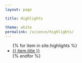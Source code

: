 ```yaml
---
layout: page

title: Highlights

theme: white
permalink: /science/highlights/
---
```


<ul>
  {% for item in site.highlights %}
    <li>
      <a href="{{ site.baseurl }}{{ item.url }}">{{ item.title }}</a>
    </li>
  {% endfor %}
</ul>